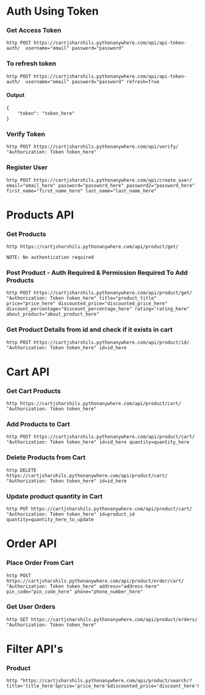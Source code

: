 # Auth Using Token

### Get Access Token
```
http POST https://cartjsharshils.pythonanywhere.com/api/api-token-auth/  username="email" password="password"
```

### To refresh token
```
http POST https://cartjsharshils.pythonanywhere.com/api/api-token-auth/  username="email" password="password" refresh=True
```

#### Output
```
{
    "token": "token_here"
}
```

### Verify Token
```
http POST https://cartjsharshils.pythonanywhere.com/api/verify/ "Authorization: Token token_here"
```

### Register User
```
http POST https://cartjsharshils.pythonanywhere.com/api/create_user/  email="email_here" password="password_here" password2="password_here" first_name="first_name_here" last_name="last_name_here"
```

# Products API

### Get Products
``` 
http https://cartjsharshils.pythonanywhere.com/api/product/get/
```
`NOTE: No authentication required`

### Post Product - Auth Required & Permission Required To Add Products
```
http POST https://cartjsharshils.pythonanywhere.com/api/product/get/ "Authorization: Token token_here" title="product_title" price="price_here" discounted_price="discounted_price_here" discount_percentage="discount_percentage_here" rating="rating_here" about_product="about_product_here"
```

### Get Product Details from id and check if it exists in cart
```
http POST https://cartjsharshils.pythonanywhere.com/api/product/id/ "Authorization: Token token_here" id=id_here
```


# Cart API

### Get Cart Products
```
http https://cartjsharshils.pythonanywhere.com/api/product/cart/ "Authorization: Token token_here"
```

### Add Products to Cart
```
http POST https://cartjsharshils.pythonanywhere.com/api/product/cart/ "Authorization: Token token_here" id=id_here quantity=quantity_here
```

### Delete Products from Cart
```
http DELETE https://cartjsharshils.pythonanywhere.com/api/product/cart/ "Authorization: Token token_here" id=id_here
```

### Update product quantity in Cart
```
http PUT https://cartjsharshils.pythonanywhere.com/api/product/cart/ "Authorization: Token token_here" id=product_id quantity=quantity_here_to_update
```

# Order API

### Place Order From Cart
```
http POST https://cartjsharshils.pythonanywhere.com/api/product/order/cart/ "Authorization: Token token_here" address="address-here" pin_code="pin_code_here" phone="phone_number_here"
```

### Get User Orders
```
http GET https://cartjsharshils.pythonanywhere.com/api/product/orders/ "Authorization: Token token_here"
```

# Filter API's

### Product
```
http "https://cartjsharshils.pythonanywhere.com/api/product/search/?title='title_here'&price='price_here'&discounted_price='discount_here'&discount_percentage='discount_percentage_here'&rating='rating_here'"
```